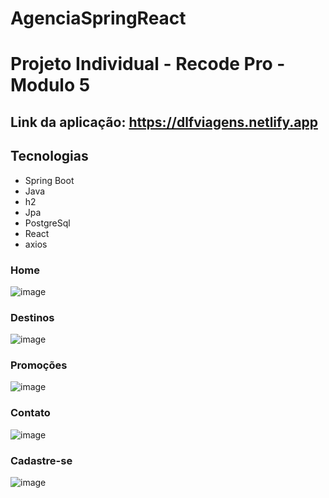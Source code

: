 # AgenciaSpringReact
# Projeto Individual - Recode Pro - Modulo 5
## Link da aplicação: https://dlfviagens.netlify.app
## Tecnologias
- Spring Boot
- Java
- h2
- Jpa
- PostgreSql
- React
- axios

### Home
![image](https://user-images.githubusercontent.com/91790650/160507405-5608edbe-f74f-4c95-b61a-22c742927073.png)

### Destinos
![image](https://user-images.githubusercontent.com/91790650/160507595-ac95fa85-ae52-434a-a883-3a40a7264910.png)

### Promoções
![image](https://user-images.githubusercontent.com/91790650/160507839-80eefde9-a1eb-457f-806e-7e7598588aa3.png)

### Contato
![image](https://user-images.githubusercontent.com/91790650/160508036-1da1b919-615a-4ede-9dd6-d077f94d57ff.png)

### Cadastre-se
![image](https://user-images.githubusercontent.com/91790650/160508115-bd049bb7-6a67-4de1-9a53-358e85403d0a.png)
